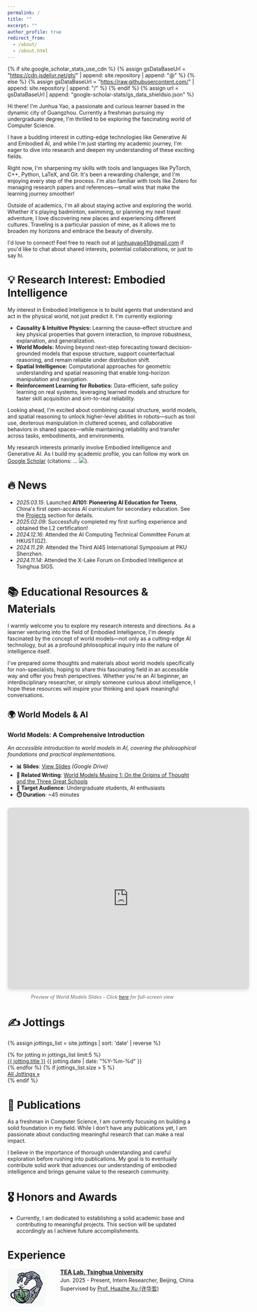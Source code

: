 ```yaml
---
permalink: /
title: ""
excerpt: ""
author_profile: true
redirect_from: 
  - /about/
  - /about.html
---
```


{% if site.google_scholar_stats_use_cdn %}
{% assign gsDataBaseUrl = "https://cdn.jsdelivr.net/gh/" | append: site.repository | append: "@" %}
{% else %}
{% assign gsDataBaseUrl = "https://raw.githubusercontent.com/" | append: site.repository | append: "/" %}
{% endif %}
{% assign url = gsDataBaseUrl | append: "google-scholar-stats/gs_data_shieldsio.json" %}

<span class='anchor' id='about-me'></span>

Hi there! I'm Junhua Yao, a passionate and curious learner based in the dynamic city of Guangzhou. Currently a freshman pursuing my undergraduate degree, I'm thrilled to be exploring the fascinating world of Computer Science.

I have a budding interest in cutting-edge technologies like Generative AI and Embodied AI, and while I'm just starting my academic journey, I'm eager to dive into research and deepen my understanding of these exciting fields.

Right now, I'm sharpening my skills with tools and languages like PyTorch, C++, Python, LaTeX, and Git. It's been a rewarding challenge, and I'm enjoying every step of the process. I'm also familiar with tools like Zotero for managing research papers and references—small wins that make the learning journey smoother!

Outside of academics, I'm all about staying active and exploring the world. Whether it's playing badminton, swimming, or planning my next travel adventure, I love discovering new places and experiencing different cultures. Traveling is a particular passion of mine, as it allows me to broaden my horizons and embrace the beauty of diversity.

I'd love to connect! Feel free to reach out at junhuayao41@gmail.com if you'd like to chat about shared interests, potential collaborations, or just to say hi.

# 💡 Research Interest: Embodied Intelligence

My interest in Embodied Intelligence is to build agents that understand and act in the physical world, not just predict it. I'm currently exploring:

*   **Causality & Intuitive Physics:** Learning the cause–effect structure and key physical properties that govern interaction, to improve robustness, explanation, and generalization.
*   **World Models:** Moving beyond next-step forecasting toward decision-grounded models that expose structure, support counterfactual reasoning, and remain reliable under distribution shift.
*   **Spatial Intelligence:** Computational approaches for geometric understanding and spatial reasoning that enable long-horizon manipulation and navigation.
*   **Reinforcement Learning for Robotics:** Data-efficient, safe policy learning on real systems, leveraging learned models and structure for faster skill acquisition and sim-to-real reliability.

Looking ahead, I'm excited about combining causal structure, world models, and spatial reasoning to unlock higher-level abilities in robots—such as tool use, dexterous manipulation in cluttered scenes, and collaborative behaviors in shared spaces—while maintaining reliability and transfer across tasks, embodiments, and environments.

My research interests primarily involve Embodied Intelligence and Generative AI. As I build my academic profile, you can follow my work on <a href='https://scholar.google.com/citations?user=UwMitgEAAAAJ'>Google Scholar</a> (citations: <span id='total_cit'>...</span> <a href='https://scholar.google.com/citations?user=UwMitgEAAAAJ'><img src="https://img.shields.io/endpoint?url={{ url | url_encode }}&logo=Google%20Scholar&labelColor=f6f6f6&color=9cf&style=flat&label=citations"></a>).


# 🔥 News
- *2025.03.15*:   Launched **AI101: Pioneering AI Education for Teens**, China's first open-access AI curriculum for secondary education. See the [Projects](https://github.com/huashanjian/AI-101) section for details.
- *2025.02.09*:   Successfully completed my first surfing experience and obtained the L2 certification!
- *2024.12.16*:   Attended the AI Computing Technical Committee Forum at HKUST(GZ).
- *2024.11.29*:   Attended the Third AI4S International Symposium at PKU Shenzhen.
- *2024.11.14*:   Attended the X-Lake Forum on Embodied Intelligence at Tsinghua SIGS.

# 📚 Educational Resources & Materials

I warmly welcome you to explore my research interests and directions. As a learner venturing into the field of Embodied Intelligence, I'm deeply fascinated by the concept of world models—not only as a cutting-edge AI technology, but as a profound philosophical inquiry into the nature of intelligence itself.

I've prepared some thoughts and materials about world models specifically for non-specialists, hoping to share this fascinating field in an accessible way and offer you fresh perspectives. Whether you're an AI beginner, an interdisciplinary researcher, or simply someone curious about intelligence, I hope these resources will inspire your thinking and spark meaningful conversations.

## 🌍 World Models & AI

### **World Models: A Comprehensive Introduction**
*An accessible introduction to world models in AI, covering the philosophical foundations and practical implementations.*

- **📊 Slides**: [View Slides](https://drive.google.com/file/d/1yH8hOjfyds6W3SHeAAYI1DIiWDWfywqI/view?usp=sharing) *(Google Drive)*
- **📝 Related Writing**: [World Models Musing 1: On the Origins of Thought and the Three Great Schools](/jottings/World%20Model%20Musings%201%20On%20the%20Primal%20Impulse%20of%20Intelligence/)
- **🎯 Target Audience**: Undergraduate students, AI enthusiasts
- **⏱️ Duration**: ~45 minutes

<div style="text-align: center; margin: 20px 0;">
<iframe src="https://drive.google.com/file/d/1yH8hOjfyds6W3SHeAAYI1DIiWDWfywqI/preview" 
        width="640" 
        height="480" 
        allow="autoplay" 
        style="border: 1px solid #ddd; border-radius: 8px; box-shadow: 0 4px 8px rgba(0,0,0,0.1);">
</iframe>
<p style="margin-top: 10px; font-size: 0.9em; color: #666;">
<em>Preview of World Models Slides - Click <a href="https://drive.google.com/file/d/1yH8hOjfyds6W3SHeAAYI1DIiWDWfywqI/view?usp=sharing" target="_blank">here</a> for full-screen view</em>
</p>
</div>

# ✍️ Jottings
{% assign jottings_list = site.jottings | sort: 'date' | reverse %}
<div class="jottings-preview">
  {% for jotting in jottings_list limit:5 %}
    <div class="jotting-preview-item">
      <a href="{{ jotting.url | relative_url }}" class="jotting-preview-title">{{ jotting.title }}</a>
      <span class="jotting-preview-date">{{ jotting.date | date: "%Y-%m-%d" }}</span>
    </div>
  {% endfor %}
  {% if jottings_list.size > 5 %}
    <div class="jotting-preview-more">
      <a href="/all-jottings/">All Jottings &raquo;</a>
    </div>
  {% endif %}
</div>

# 📝 Publications 

As a freshman in Computer Science, I am currently focusing on building a solid foundation in my field. While I don't have any publications yet, I am passionate about conducting meaningful research that can make a real impact.

I believe in the importance of thorough understanding and careful exploration before rushing into publications. My goal is to eventually contribute solid work that advances our understanding of embodied intelligence and brings genuine value to the research community.

# 🎖 Honors and Awards
- Currently, I am dedicated to establishing a solid academic base and contributing to meaningful projects. This section will be updated accordingly as I achieve future accomplishments.


# Experience
<div class="experience-item" style="display: flex; align-items: flex-start; margin-bottom: 1.5rem;">
  <div class="experience-logo" style="flex: 0 0 120px; margin-right: 20px;">
    <img src="/images/tea.jpg" alt="TEA Lab logo" style="width: 100px; border-radius: 5px;">
  </div>
  <div class="experience-details" style="flex: 1;">
    <p style="margin: 0; font-size: 1.1em;"><strong><a href="http://hxu.rocks/" target="_blank">TEA Lab, Tsinghua University</a></strong></p>
    <p style="margin: 0.2em 0;">Jun. 2025 - Present, Intern Researcher, Beijing, China</p>
    <p style="margin: 0.2em 0;">Supervised by <a href="http://hxu.rocks/" target="_blank">Prof. Huazhe Xu (许华哲)</a></p>
  </div>
</div>
